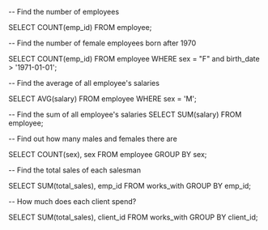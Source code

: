 -- Find the number of employees

SELECT COUNT(emp_id)
FROM employee;

-- Find the number of female employees born after 1970

SELECT COUNT(emp_id)
FROM employee
WHERE sex = "F" and birth_date > '1971-01-01';

-- Find the average of all employee's salaries

SELECT AVG(salary)
FROM employee
WHERE sex = 'M';

-- Find the sum of all employee's salaries
SELECT SUM(salary)
FROM employee;

-- Find out how many males and females there are

SELECT COUNT(sex), sex
FROM employee
GROUP BY sex;

-- Find the total sales of each salesman

SELECT SUM(total_sales), emp_id
FROM works_with
GROUP BY emp_id;

-- How much does each client spend?

SELECT SUM(total_sales), client_id
FROM works_with
GROUP BY client_id;

